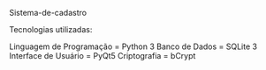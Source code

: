 Sistema-de-cadastro

Tecnologias utilizadas:

Linguagem de Programação = Python 3
Banco de Dados = SQLite 3
Interface de Usuário = PyQt5
Criptografia = bCrypt

